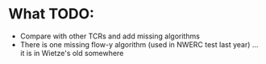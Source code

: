 # What TODO:
- Compare with other TCRs and add missing algorithms
- There is one missing flow-y algorithm (used in NWERC test last year) ... it is in Wietze's old somewhere 